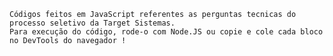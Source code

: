     Códigos feitos em JavaScript referentes as perguntas tecnicas do processo seletivo da Target Sistemas.
    Para execução do código, rode-o com Node.JS ou copie e cole cada bloco no DevTools do navegador !
